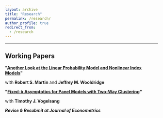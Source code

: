 ```yaml
---
layout: archive
title: "Research"
permalink: /research/
author_profile: true
redirect_from:
  - /research
---
```



<hr>

## Working Papers
 **"[Another Look at the Linear Probability Model and Nonlinear Index Models](https://arxiv.org/abs/2308.15338)"**
  
 with **Robert S. Martin** and **Jeffrey M. Wooldridge**



 **"[Fixed-b Asymptotics for Panel Models with Two-Way Clustering](https://arxiv.org/abs/2309.08707)"**
  
with **Timothy J. Vogelsang**

***Revise & Resubmit at Journal of Econometrics***
